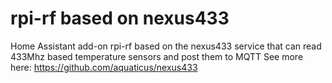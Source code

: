 # rpi-rf based on nexus433
Home Assistant add-on rpi-rf based on the nexus433 service that can read 433Mhz based temperature sensors and post them to MQTT
 See more here: https://github.com/aquaticus/nexus433
